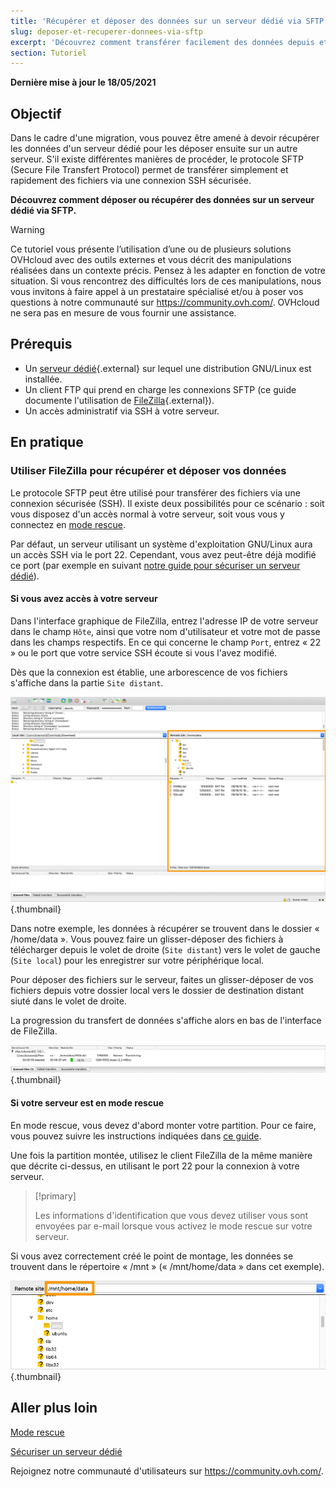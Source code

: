 ```yaml
---
title: 'Récupérer et déposer des données sur un serveur dédié via SFTP'
slug: deposer-et-recuperer-donnees-via-sftp
excerpt: 'Découvrez comment transférer facilement des données depuis et vers votre serveur dédié'
section: Tutoriel
---
```


**Dernière mise à jour le 18/05/2021**

## Objectif

Dans le cadre d'une migration, vous pouvez être amené à devoir récupérer les données d'un serveur dédié pour les déposer ensuite sur un autre serveur. S'il existe différentes manières de procéder, le protocole SFTP (Secure File Transfert Protocol) permet de transférer simplement et rapidement des fichiers via une connexion SSH sécurisée.

**Découvrez comment déposer ou récupérer des données sur un serveur dédié via SFTP.**

> [!warning]
>
Ce tutoriel vous présente l’utilisation d’une ou de plusieurs solutions OVHcloud avec des outils externes et vous décrit des manipulations réalisées dans un contexte précis. Pensez à les adapter en fonction de votre situation. Si vous rencontrez des difficultés lors de ces manipulations, nous vous invitons à faire appel à un prestataire spécialisé et/ou à poser vos questions à notre communauté sur <https://community.ovh.com/>. OVHcloud ne sera pas en mesure de vous fournir une assistance.
>

## Prérequis

- Un [serveur dédié](https://www.ovhcloud.com/fr/bare-metal/){.external} sur lequel une distribution GNU/Linux est installée.
- Un client FTP qui prend en charge les connexions SFTP (ce guide documente l'utilisation de [FileZilla](https://filezilla-project.org/){.external}).
- Un accès administratif via SSH à votre serveur.

## En pratique

### Utiliser FileZilla pour récupérer et déposer vos données

Le protocole SFTP peut être utilisé pour transférer des fichiers via une connexion sécurisée (SSH). Il existe deux possibilités pour ce scénario : soit vous disposez d'un accès normal à votre serveur, soit vous vous y connectez en [mode rescue](../ovh-rescue/).

Par défaut, un serveur utilisant un système d'exploitation GNU/Linux aura un accès SSH via le port 22. Cependant, vous avez peut-être déjà modifié ce port (par exemple en suivant [notre guide pour sécuriser un serveur dédié](../securiser-un-serveur-dedie/)).

#### Si vous avez accès à votre serveur

Dans l'interface graphique de FileZilla, entrez l'adresse IP de votre serveur dans le champ `Hôte`, ainsi que votre nom d'utilisateur et votre mot de passe dans les champs respectifs. En ce qui concerne le champ `Port`, entrez « 22 » ou le port que votre service SSH écoute si vous l'avez modifié.

Dès que la connexion est établie, une arborescence de vos fichiers s'affiche dans la partie `Site distant`.

![site distant sftp](images/sftp_sd_01.png){.thumbnail}

Dans notre exemple, les données à récupérer se trouvent dans le dossier « /home/data ». Vous pouvez faire un glisser-déposer des fichiers à télécharger depuis le volet de droite (`Site distant`) vers le volet de gauche (`Site local`) pour les enregistrer sur votre périphérique local.

Pour déposer des fichiers sur le serveur, faites un glisser-déposer de vos fichiers depuis votre dossier local vers le dossier de destination distant siuté dans le volet de droite.

La progression du transfert de données s'affiche alors en bas de l'interface de FileZilla.

![progression du transfert sftp](images/sftp_sd_02.png){.thumbnail}

#### Si votre serveur est en mode rescue

En mode rescue, vous devez d'abord monter votre partition. Pour ce faire, vous pouvez suivre les instructions indiquées dans [ce guide](../ovh-rescue/).

Une fois la partition montée, utilisez le client FileZilla de la même manière que décrite ci-dessus, en utilisant le port 22 pour la connexion à votre serveur.

> [!primary]
>
> Les informations d'identification que vous devez utiliser vous sont envoyées par e-mail lorsque vous activez le mode rescue sur votre serveur.
>

Si vous avez correctement créé le point de montage, les données se trouvent dans le répertoire « /mnt » (« /mnt/home/data » dans cet exemple).

![mode rescue - sftp du site distant](images/sftp_sd_03.png){.thumbnail}

## Aller plus loin

[Mode rescue](../ovh-rescue/)

[Sécuriser un serveur dédié](../securiser-un-serveur-dedie/)

Rejoignez notre communauté d'utilisateurs sur <https://community.ovh.com/>.
